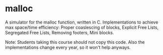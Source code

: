 # malloc
A simulator for the malloc function, written in C.
Implementations to achieve max space/time efficiency:
Proper coaslescing of blocks, Explicit Free Lists, Segregated Free Lists, Removing footers, Mini blocks.

Note: Students taking this course should not copy this code. Also the implementations change every year, so it won't help anyways.
